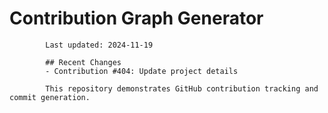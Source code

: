 # Contribution Graph Generator
            
            Last updated: 2024-11-19
            
            ## Recent Changes
            - Contribution #404: Update project details
            
            This repository demonstrates GitHub contribution tracking and commit generation.
        